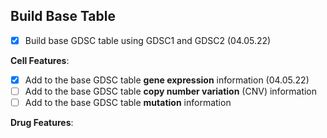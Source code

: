 
## Build Base Table 

- [x] Build base GDSC table using GDSC1 and GDSC2 (04.05.22)

__Cell Features__:
  - [x] Add to the base GDSC table __gene expression__ information (04.05.22)
  - [ ] Add to the base GDSC table __copy number variation__ (CNV) information
  - [ ] Add to the base GDSC table __mutation__ information

__Drug Features__: 